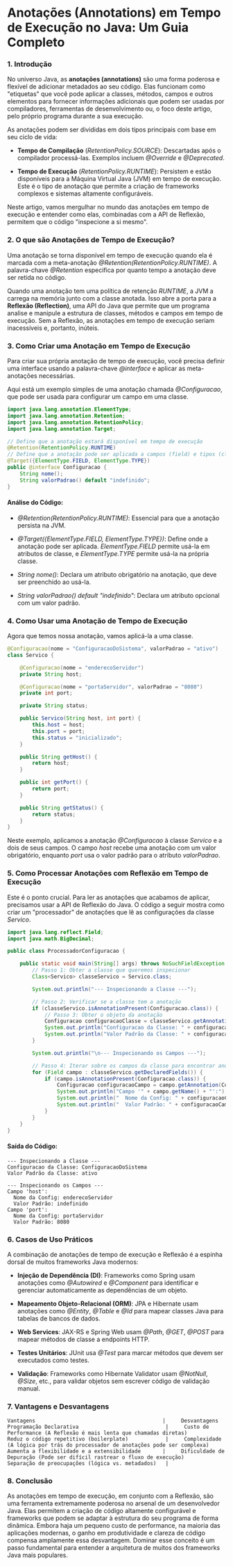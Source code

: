 # Anotações (Annotations) em Tempo de Execução no Java: Um Guia Completo
### 1. Introdução
No universo Java, as __anotações (annotations)__ são uma forma poderosa e flexível de adicionar metadados ao seu código. Elas funcionam como "etiquetas" que você pode aplicar a classes, métodos, campos e outros elementos para fornecer informações adicionais que podem ser usadas por compiladores, ferramentas de desenvolvimento ou, o foco deste artigo, pelo próprio programa durante a sua execução.

As anotações podem ser divididas em dois tipos principais com base em seu ciclo de vida:

* __Tempo de Compilação__ (_RetentionPolicy.SOURCE_): Descartadas após o compilador processá-las. Exemplos incluem _@Override_ e _@Deprecated_.

* __Tempo de Execução__ (_RetentionPolicy.RUNTIME_): Persistem e estão disponíveis para a Máquina Virtual Java (JVM) em tempo de execução. Este é o tipo de anotação que permite a criação de frameworks complexos e sistemas altamente configuráveis.

Neste artigo, vamos mergulhar no mundo das anotações em tempo de execução e entender como elas, combinadas com a API de Reflexão, permitem que o código "inspecione a si mesmo".

### 2. O que são Anotações de Tempo de Execução?
Uma anotação se torna disponível em tempo de execução quando ela é marcada com a meta-anotação _@Retention(RetentionPolicy.RUNTIME)_. A palavra-chave _@Retention_ especifica por quanto tempo a anotação deve ser retida no código.

Quando uma anotação tem uma política de retenção _RUNTIME_, a JVM a carrega na memória junto com a classe anotada. Isso abre a porta para a __Reflexão (Reflection)__, uma API do Java que permite que um programa analise e manipule a estrutura de classes, métodos e campos em tempo de execução. Sem a Reflexão, as anotações em tempo de execução seriam inacessíveis e, portanto, inúteis.

### 3. Como Criar uma Anotação em Tempo de Execução
Para criar sua própria anotação de tempo de execução, você precisa definir uma interface usando a palavra-chave _@interface_ e aplicar as meta-anotações necessárias.

Aqui está um exemplo simples de uma anotação chamada _@Configuracao_, que pode ser usada para configurar um campo em uma classe.

```Java
import java.lang.annotation.ElementType;
import java.lang.annotation.Retention;
import java.lang.annotation.RetentionPolicy;
import java.lang.annotation.Target;

// Define que a anotação estará disponível em tempo de execução
@Retention(RetentionPolicy.RUNTIME) 
// Define que a anotação pode ser aplicada a campos (field) e tipos (class)
@Target({ElementType.FIELD, ElementType.TYPE})
public @interface Configuracao {
    String nome();
    String valorPadrao() default "indefinido";
}
```
#### Análise do Código:

* _@Retention(RetentionPolicy.RUNTIME)_: Essencial para que a anotação persista na JVM.

* _@Target({ElementType.FIELD, ElementType.TYPE})_: Define onde a anotação pode ser aplicada. _ElementType.FIELD_ permite usá-la em atributos de classe, e _ElementType.TYPE_ permite usá-la na própria classe.

* _String nome()_: Declara um atributo obrigatório na anotação, que deve ser preenchido ao usá-la.

* _String valorPadrao() default "indefinido"_: Declara um atributo opcional com um valor padrão.

### 4. Como Usar uma Anotação de Tempo de Execução
Agora que temos nossa anotação, vamos aplicá-la a uma classe.

```Java
@Configuracao(nome = "ConfiguracaoDoSistema", valorPadrao = "ativo")
class Servico {

    @Configuracao(nome = "enderecoServidor")
    private String host;

    @Configuracao(nome = "portaServidor", valorPadrao = "8080")
    private int port;

    private String status;

    public Servico(String host, int port) {
        this.host = host;
        this.port = port;
        this.status = "inicializado";
    }

    public String getHost() {
        return host;
    }

    public int getPort() {
        return port;
    }

    public String getStatus() {
        return status;
    }
}
```

Neste exemplo, aplicamos a anotação _@Configuracao_ à classe _Servico_ e a dois de seus campos. O campo _host_ recebe uma anotação com um valor obrigatório, enquanto _port_ usa o valor padrão para o atributo _valorPadrao_.

### 5. Como Processar Anotações com Reflexão em Tempo de Execução
Este é o ponto crucial. Para ler as anotações que acabamos de aplicar, precisamos usar a API de Reflexão do Java. O código a seguir mostra como criar um "processador" de anotações que lê as configurações da classe _Servico_.

```Java
import java.lang.reflect.Field;
import java.math.BigDecimal;

public class ProcessadorConfiguracao {

    public static void main(String[] args) throws NoSuchFieldException {
        // Passo 1: Obter a classe que queremos inspecionar
        Class<Servico> classeServico = Servico.class;

        System.out.println("--- Inspecionando a Classe ---");

        // Passo 2: Verificar se a classe tem a anotação
        if (classeServico.isAnnotationPresent(Configuracao.class)) {
            // Passo 3: Obter o objeto da anotação
            Configuracao configuracaoClasse = classeServico.getAnnotation(Configuracao.class);
            System.out.println("Configuracao da Classe: " + configuracaoClasse.nome());
            System.out.println("Valor Padrão da Classe: " + configuracaoClasse.valorPadrao());
        }

        System.out.println("\n--- Inspecionando os Campos ---");

        // Passo 4: Iterar sobre os campos da classe para encontrar anotações
        for (Field campo : classeServico.getDeclaredFields()) {
            if (campo.isAnnotationPresent(Configuracao.class)) {
                Configuracao configuracaoCampo = campo.getAnnotation(Configuracao.class);
                System.out.println("Campo '" + campo.getName() + "':");
                System.out.println("  Nome da Config: " + configuracaoCampo.nome());
                System.out.println("  Valor Padrão: " + configuracaoCampo.valorPadrao());
            }
        }
    }
}
```

#### Saída do Código:
```
--- Inspecionando a Classe ---
Configuracao da Classe: ConfiguracaoDoSistema
Valor Padrão da Classe: ativo

--- Inspecionando os Campos ---
Campo 'host':
  Nome da Config: enderecoServidor
  Valor Padrão: indefinido
Campo 'port':
  Nome da Config: portaServidor
  Valor Padrão: 8080
```

### 6. Casos de Uso Práticos
A combinação de anotações de tempo de execução e Reflexão é a espinha dorsal de muitos frameworks Java modernos:

* __Injeção de Dependência (DI)__: Frameworks como Spring usam anotações como _@Autowired_ e _@Component_ para identificar e gerenciar automaticamente as dependências de um objeto.

* __Mapeamento Objeto-Relacional (ORM)__: JPA e Hibernate usam anotações como _@Entity_, _@Table_ e _@Id_ para mapear classes Java para tabelas de bancos de dados.

* __Web Services__: JAX-RS e Spring Web usam _@Path_, _@GET_, _@POST_ para mapear métodos de classe a endpoints HTTP.

* __Testes Unitários__: JUnit usa _@Test_ para marcar métodos que devem ser executados como testes.

* __Validação__: Frameworks como Hibernate Validator usam _@NotNull_, _@Size_, etc., para validar objetos sem escrever código de validação manual.

### 7. Vantagens e Desvantagens
```
Vantagens	                                      |     Desvantagens
Programação Declarativa	                           |     Custo de Performance (A Reflexão é mais lenta que chamadas diretas)
Reduz o código repetitivo (boilerplate)	           |     Complexidade (A lógica por trás do processador de anotações pode ser complexa)
Aumenta a flexibilidade e a extensibilidade	      |     Dificuldade de Depuração (Pode ser difícil rastrear o fluxo de execução)
Separação de preocupações (lógica vs. metadados)   |	
```

### 8. Conclusão
As anotações em tempo de execução, em conjunto com a Reflexão, são uma ferramenta extremamente poderosa no arsenal de um desenvolvedor Java. Elas permitem a criação de código altamente configurável e frameworks que podem se adaptar à estrutura do seu programa de forma dinâmica. Embora haja um pequeno custo de performance, na maioria das aplicações modernas, o ganho em produtividade e clareza de código compensa amplamente essa desvantagem. Dominar esse conceito é um passo fundamental para entender a arquitetura de muitos dos frameworks Java mais populares.
